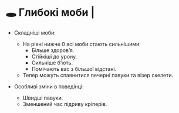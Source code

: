 # 🕳️ Глибокі моби |

- Складніші моби:

  - На рівні нижче 0 всі моби стають сильнішими:
    - Більше здоров’я.
    - Стійкіші до урону.
    - Сильніше б’ють.
    - Помічають вас з більшої відстані.
  - Тепер можуть спавнитися печерні павуки та візер скелети.

- Особливі зміни в поведінці:
  - Швидші павуки.
  - Зменшений час підриву кріперів.
